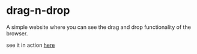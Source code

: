 # drag-n-drop

A simple website where you can see the drag and drop functionality of the browser.

see it in action [here](https://ankurghosh541.github.io/drag-n-drop/)
